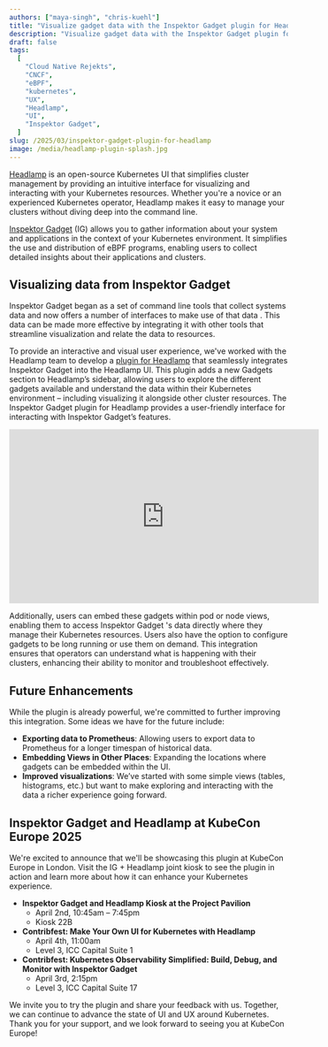```yaml
---
authors: ["maya-singh", "chris-kuehl"]
title: "Visualize gadget data with the Inspektor Gadget plugin for Headlamp"
description: "Visualize gadget data with the Inspektor Gadget plugin for Headlamp"
draft: false
tags:
  [
    "Cloud Native Rejekts",
    "CNCF",
    "eBPF",
    "kubernetes",
    "UX",
    "Headlamp",
    "UI",
    "Inspektor Gadget",
  ]
slug: /2025/03/inspektor-gadget-plugin-for-headlamp
image: /media/headlamp-plugin-splash.jpg
---
```


[Headlamp](https://headlamp.dev) is an open-source Kubernetes UI that simplifies cluster management by providing an intuitive interface for visualizing and interacting with your Kubernetes resources. Whether you're a novice or an experienced Kubernetes operator, Headlamp makes it easy to manage your clusters without diving deep into the command line.

[Inspektor Gadget](https://inspektor-gadget.io) (IG) allows you to gather information about your system and applications  in the context of your Kubernetes environment. It simplifies the use and distribution of eBPF programs, enabling users to collect detailed insights about their applications and clusters.

<!-- truncate -->

## Visualizing data from Inspektor Gadget

Inspektor Gadget began as a set of command line tools that collect systems data and now offers a number of interfaces to make use of that data . This data can be made more effective by integrating it with other tools that streamline visualization and relate the data to resources.

To provide an interactive and visual user experience, we've worked with the Headlamp team to develop a [plugin for Headlamp](https://github.com/inspektor-gadget/headlamp-plugin) that seamlessly integrates Inspektor Gadget into the Headlamp UI. This plugin adds a new Gadgets section to Headlamp’s sidebar, allowing users to explore the different gadgets available and understand the data within their Kubernetes environment – including visualizing it alongside other cluster resources. The Inspektor Gadget plugin for Headlamp provides a user-friendly interface for interacting with Inspektor Gadget’s features.

<iframe width="560" height="315" src="https://www.youtube-nocookie.com/embed/fzDZXeK7Ric?si=38PeLBBKXDIBUwuN" title="YouTube video player" frameborder="0" allow="accelerometer; autoplay; clipboard-write; encrypted-media; gyroscope; picture-in-picture; web-share" referrerpolicy="strict-origin-when-cross-origin" allowfullscreen></iframe>

Additionally, users can embed these gadgets within pod or node views, enabling them to access Inspektor Gadget 's data directly where they manage their Kubernetes resources. Users also have the option to configure gadgets to be long running or use them on demand. This integration ensures that operators can understand what is happening with their clusters, enhancing their ability to monitor and troubleshoot effectively.

## Future Enhancements

While the plugin is already powerful, we're committed to further improving this integration. Some ideas we have for the future include:
*	**Exporting data to Prometheus**: Allowing users to export data to Prometheus for a longer timespan of historical data.
*	**Embedding Views in Other Places**: Expanding the locations where gadgets can be embedded within the UI.
*	**Improved visualizations**: We’ve started with some simple views (tables, histograms, etc.) but want to make exploring and interacting with the data a richer experience going forward.

## Inspektor Gadget and Headlamp at KubeCon Europe 2025

We're excited to announce that we'll be showcasing this plugin at KubeCon Europe in London. Visit the IG + Headlamp joint kiosk to see the plugin in action and learn more about how it can enhance your Kubernetes experience.

* **Inspektor Gadget and Headlamp Kiosk at the Project Pavilion**
  - April 2nd, 10:45am – 7:45pm
  - Kiosk 22B
* **Contribfest: Make Your Own UI for Kubernetes with Headlamp**
  - April 4th, 11:00am
  - Level 3, ICC Capital Suite 1
* **Contribfest: Kubernetes Observability Simplified: Build, Debug, and Monitor with Inspektor Gadget**
  - April 3rd, 2:15pm
  - Level 3, ICC Capital Suite 17

We invite you to try the plugin and share your feedback with us. Together, we can continue to advance the state of UI and UX around Kubernetes.
Thank you for your support, and we look forward to seeing you at KubeCon Europe!
